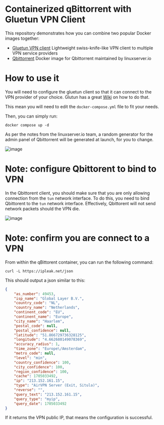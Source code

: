 # Containerized qBittorrent with Gluetun VPN Client

This repository demonstrates how you can combine two popular Docker images together:
 - [Gluetun VPN client](https://github.com/qdm12/gluetun) Lightweight swiss-knife-like VPN client to multiple VPN service providers
 - [Qbittorrent](https://github.com/linuxserver/docker-qbittorrent) Docker image for Qbittorrent maintained by linuxserver.io

# How to use it

You will need to configure the gluetun client so that it can connect to the VPN provider of your choice. Glutun has a great [Wiki](https://github.com/qdm12/gluetun-wiki) on how to do that.

This mean you will need to edit the `docker-compose.yml` file to fit your needs.

Then, you can simply run:

```console
docker compose up -d
```

As per the notes from the linuxserver.io team, a random generator for the admin panel of Qbittorrent will be generated at launch, for you to change.

![image](https://tonypottier.com/wp-content/uploads/2024/01/qbittorrentlog.png)

# Note: configure Qbittorent to bind to VPN

In the Qbittorent client, you should make sure that you are only allowing connection from the `tun` network interface. To do this, you need to bind Qbittorent to the `tun` network interface. Effectively, Qbittorent will not send network packets should the VPN die. 

![image](https://tonypottier.com/wp-content/uploads/2024/01/qbittorrentbindtonetworkinterface.png)

# Note: confirm you are connect to a VPN

From within the qBittorent container, you can run the following command:

```console
curl -L https://ipleak.net/json
```

This should output a json similar to this:

```json
{
    "as_number": 49453,
    "isp_name": "Global Layer B.V.",
    "country_code": "NL",
    "country_name": "Netherlands",
    "continent_code": "EU",
    "continent_name": "Europe",
    "city_name": "Haarlem",
    "postal_code": null,
    "postal_confidence": null,
    "latitude": "51.866729736328125",
    "longitude": "4.662680149078369",
    "accuracy_radius": 1,
    "time_zone": "Europe\/Amsterdam",
    "metro_code": null,
    "level": "min",
    "country_confidence": 100,
    "city_confidence": 100,
    "region_confidence": 100,
    "cache": 1705033492,
    "ip": "213.152.161.15",
    "type": "AirVPN Server (Exit, Situla)",
    "reverse": "",
    "query_text": "213.152.161.15",
    "query_type": "myip",
    "query_date": 1705033492
}
```
If it returns the VPN public IP, that means the configuration is successful.

